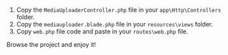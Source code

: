 1. Copy the `MediaUploaderController.php` file in your `app\Http\Controllers` folder.
2. Copy the `mediauploader.blade.php` file in your `resources\views` folder.
3. Copy `web.php` file code and paste in your `routes\web.php` file.

Browse the project and enjoy it!